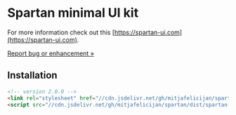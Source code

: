 # Spartan minimal UI kit

For more information check out this [https://spartan-ui.com](https://spartan-ui.com).

[Report bug or enhancement »](https://github.com/mitjafelicijan/spartan/issues/new)

## Installation

```html
<!-- version 2.0.0 -->
<link rel="stylesheet" href="//cdn.jsdelivr.net/gh/mitjafelicijan/spartan/dist/spartan-2.0.0.css">
<script src="//cdn.jsdelivr.net/gh/mitjafelicijan/spartan/dist/spartan-2.0.0.js" async></script>
```
